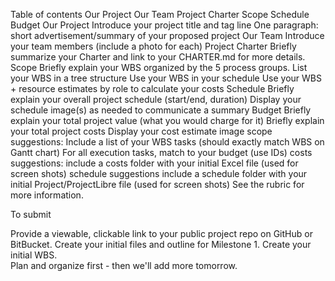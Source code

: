 Table of contents
Our Project
Our Team
Project Charter
Scope
Schedule
Budget
Our Project
Introduce your project title and tag line
One paragraph: short advertisement/summary of your proposed project
Our Team
Introduce your team members (include a photo for each)
Project Charter
Briefly summarize your Charter and link to your CHARTER.md for more details.
Scope
Briefly explain your WBS organized by the 5 process groups.
List your WBS in a tree structure
Use your WBS in your schedule
Use your WBS + resource estimates by role to calculate your costs
Schedule
Briefly explain your overall project schedule (start/end, duration)
Display your schedule image(s) as needed to communicate a summary
Budget
Briefly explain your total project value (what you would charge for it)
Briefly explain your total project costs 
Display your cost estimate image
scope suggestions:
Include a list of your WBS tasks (should exactly match WBS on Gantt chart)
For all execution tasks, match to your budget (use IDs)
costs suggestions:
include a costs folder with your initial Excel file (used for screen shots)
schedule suggestions
include a schedule folder with your initial Project/ProjectLibre file (used for screen shots)
See the rubric for more information. 

To submit

Provide a viewable, clickable link to your public project repo on GitHub or BitBucket.
Create your initial files and outline for Milestone 1. 
Create your initial WBS.  
Plan and organize first - then we'll add more tomorrow. 
